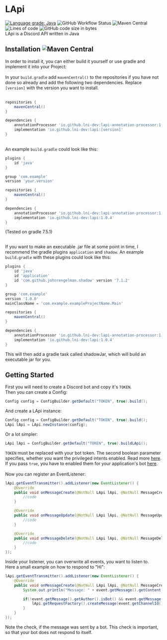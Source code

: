 # LApi 
[![Language grade: Java](https://img.shields.io/lgtm/grade/java/g/lni-dev/lapi.svg?logo=lgtm&logoWidth=18)](https://lgtm.com/projects/g/lni-dev/lapi/context:java)
![GitHub Workflow Status](https://img.shields.io/github/workflow/status/lni-dev/lapi/CodeQL)
![Maven Central](https://img.shields.io/maven-central/v/io.github.lni-dev/lapi?color=%2300dd00)
![Lines of code](https://img.shields.io/tokei/lines/github/lni-dev/lapi)
![GitHub code size in bytes](https://img.shields.io/github/languages/code-size/lni-dev/lapi)
<br>LApi is a Discord API written in Java

## Installation ![Maven Central](https://img.shields.io/maven-central/v/io.github.lni-dev/lapi?label=current%20newest%20version%3A%20)
In order to install it, you can either build it yourself or use gradle and implement it into your Project:<br><br>
In your `build.gradle` add `mavenCentral()` to the repositories if you have not done so already and add the following two dependencies. Replace `[version]` with the version you want to install.
 <br><br>
```groovy
repositories {
    mavenCentral()
}

dependencies {
    annotationProcessor 'io.github.lni-dev:lapi-annotation-processor:1.0.1'
    implementation 'io.github.lni-dev:lapi:[version]'
}
```

<br>An example `build.gradle` could look like this:
```groovy
plugins {
    id 'java'
}

group 'com.example'
version 'your.version'

repositories {
    mavenCentral()
}

dependencies {
    annotationProcessor 'io.github.lni-dev:lapi-annotation-processor:1.0.1'
    implementation 'io.github.lni-dev:lapi:1.0.4'
}
```
(Tested on gradle 7.5.1)

<br>If you want to make an executable .jar file at some point in time, I recommend
the gradle plugins `application` and `shadow`. An example `build.gradle` with these plugins could
look like this:
```groovy
plugins {
    id 'java'
    id 'application'
    id 'com.github.johnrengelman.shadow' version '7.1.2'
}

group 'com.example'
version '1.0.0'
mainClassName = 'com.example.exampleProjectName.Main'

repositories {
    mavenCentral()
}

dependencies {
    annotationProcessor 'io.github.lni-dev:lapi-annotation-processor:1.0.1'
    implementation 'io.github.lni-dev:lapi:1.0.4'
}
```
This will then add a gradle task called shadowJar, which will build an executable jar for you.
## Getting Started
First you will need to create a Discord bot and copy it's `TOKEN`.<br>
Then you can create a Config:
```java
Config config = ConfigBuilder.getDefault("TOKEN", true).build();
```
And create a LApi instance:
```java
Config config = ConfigBuilder.getDefault("TOKEN", true).build();
LApi lApi = LApi.newInstance(config);
```
Or a lot simpler:
```java
LApi lApi = ConfigBuilder.getDefault("TOKEN", true).buildLApi();
```
`TOKEN` must be replaced with your bot token. The second boolean parameter specifies, whether
you want the privileged intents enabled. Read more [here](https://discord.com/developers/docs/topics/gateway#privileged-intents).
If you pass `true`, you have to enabled them for your application's bot [here](https://discord.com/developers/applications).
<br><br>
Now you can register an EventListener:
```java
lApi.getEventTransmitter().addListener(new EventListener() {
    @Override
    public void onMessageCreate(@NotNull LApi lApi, @NotNull MessageCreateEvent event) {
        //code
    }

    @Override
    public void onMessageUpdate(@NotNull LApi lApi, @NotNull MessageUpdateEvent event) {
        //code
    }

    @Override
    public void onMessageDelete(@NotNull LApi lApi, @NotNull MessageDeleteEvent event) {
        //code
    }
});
```

Inside your listener, you can overwrite all events, you want to listen to.<br>
Here a small example on how to respond to "Hi":
```java
lApi.getEventTransmitter().addListener(new EventListener() {
    @Override
    public void onMessageCreate(@NotNull LApi lApi, @NotNull MessageCreateEvent event) {
        System.out.println("Message: " + event.getMessage().getContent());

        if(!event.getMessage().getAuthor().isBot() && event.getMessage().getContent().equals("Hi")){
            lApi.getRequestFactory().createMessage(event.getChannelId(), "Hi").queue();
        }
    }
});
```
Note the check, if the message was sent by a bot. This check is important, so that your bot does not respond to itself.
